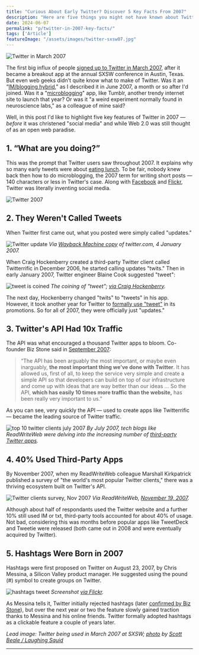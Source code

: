 ```yaml
---
title: "Curious About Early Twitter? Discover 5 Key Facts From 2007"
description: "Here are five things you might not have known about Twitter in 2007, the year it broke out as a leading social media tool. For starters, it was termed microblogging and the word 'tweet' wasn't yet common."
date: 2024-06-07
permalink: "p/twitter-in-2007-key-facts/"
tags: ['Article']
featureImage: "/assets/images/twitter-sxsw07.jpg"
---
```


![Twitter in March 2007](/assets/images/twitter-sxsw07.jpg)

The first big influx of people [signed up to Twitter in March 2007](/p/twitter-in-2007-the-open-platform/), after it became a breakout app at the annual SXSW conference in Austin, Texas. But even web geeks didn't quite know what to make of Twitter. Was it an “[IM/blogging hybrid](/p/022-web20-expo-2007/)," as I described it in June 2007, a month or so after I'd joined. Was it a "[microblogging](/p/the-golden-age-of-microblogging/)" app, like Tumblr, another trendy internet site to launch that year? Or was it "a weird experiment normally found in neuroscience labs," as a colleague of mine said?

Well, in this post I'd like to highlight five key features of Twitter in 2007 — *before* it was christened "social media" and while Web 2.0 was still thought of as an open web paradise.

## 1. “What are you doing?” 

This was the prompt that Twitter users saw throughout 2007. It explains why so many early tweets were about [eating lunch](https://slate.com/technology/2012/07/oldtweets-search-engine-finds-tweets-from-twitter-s-first-year.html). To be fair, nobody knew back then how to do microblogging, the 2007 term for writing short posts — 140 characters or less in Twitter's case. Along with [Facebook](/p/023-microsoft-mix-2007/) and [Flickr](/p/flickr-before-smartphones-and-instagram/), Twitter was literally inventing social media.

![Twitter 2007](/assets/images/twitter-20april2007.png)

## 2. They Weren't Called Tweets

When Twitter first came out, what you posted were simply called "updates." 

![Twitter update](/assets/images/twitter_update_jan07.png)
*Via [Wayback Machine copy](https://web.archive.org/web/20070104121900/http://twitter.com/) of twitter&#46;com, 4 January 2007.*

When Craig Hockenberry created a third-party Twitter client called Twitterrific in December 2006, he started calling updates "twits." Then in early January 2007, Twitter engineer Blaine Cook suggested "tweet":

![tweet is coined](/assets/images/tweet_jan07.png)
*The coining of "tweet"; [via Craig Hockenberry](https://furbo.org/2013/06/28/the-origin-of-tweet/).*

The next day, Hockenberry changed "twits" to "tweets" in his app. However, it took another year for Twitter to [formally use "tweet"](https://blog.x.com/official/en_us/a/2008/twitterapple.html) in its promotions. So for all of 2007, they were officially just "updates."

## 3. Twitter's API Had 10x Traffic

The API was what encouraged a thousand Twitter apps to bloom. Co-founder Biz Stone said in [September 2007](https://web.archive.org/web/20071217090541/http://www.readwriteweb.com/archives/twitter_open_platform_advantage.php): 

> “The API has been arguably the most important, or maybe even inarguably, **the most important thing we’ve done with Twitter**. It has allowed us, first of all, to keep the service very simple and create a simple API so that developers can build on top of our infrastructure and come up with ideas that are way better than our ideas ... So the API, **which has easily 10 times more traffic than the website,** has been really very important to us.”

As you can see, very quickly the API — used to create apps like Twitterrific — became the leading source of Twitter traffic.

![top 10 twitter clients july 2007](/assets/images/rww-top10-twitter-apps-july07.jpg)
*By July 2007, tech blogs like ReadWriteWeb were delving into the increasing number of [third-party Twitter apps](https://web.archive.org/web/20071219162003/http://www.readwriteweb.com/archives/top_10_twitter_apps.php).*

## 4. 40% Used Third-Party Apps

By November 2007, when my ReadWriteWeb colleague Marshall Kirkpatrick published a survey of "the world's most popular Twitter clients," there was a thriving ecosystem built on Twitter's API.

![Twitter clients survey, Nov 2007](/assets/images/rww-twitterclients-nov07.png)
*Via ReadWriteWeb, [November 19, 2007](https://web.archive.org/web/20071121042911/http://www.readwriteweb.com/archives/the_rww_guide_to_the_worlds_mo.php).*

Although about half of respondants used the Twitter website and a further 10% still used IM or txt, third-party tools accounted for about 40% of usage. Not bad, considering this was months before popular apps like TweetDeck and Tweetie were released (both came out in 2008 and were eventually acquired by Twitter).

## 5. Hashtags Were Born in 2007

Hashtags were first proposed on Twitter on August 23, 2007, by Chris Messina, a Silicon Valley product manager. He suggested using the pound (#) symbol to create groups on Twitter.

![hashtags tweet](/assets/images/1236321800_da02ac29e5_o.png)
*Screenshot [via Flickr](https://www.flickr.com/photos/factoryjoe/1236321800).*

As Messina tells it, Twitter initially rejected hashtags (later [confirmed by Biz Stone](https://blog.x.com/official/en_us/topics/product/2017/the-hashtag-at-ten-years-young.html?ref=onemanandhisblog.com)), but over the next year or two the feature slowly gained traction thanks to Messina and his online friends. Twitter formally adopted hashtags as a clickable feature a couple of years later.

*Lead image: Twitter being used in March 2007 at SXSW; [photo](https://www.flickr.com/photos/laughingsquid/420074166/) by [Scott Beale / Laughing Squid](http://laughingsquid.com/)*

* * *